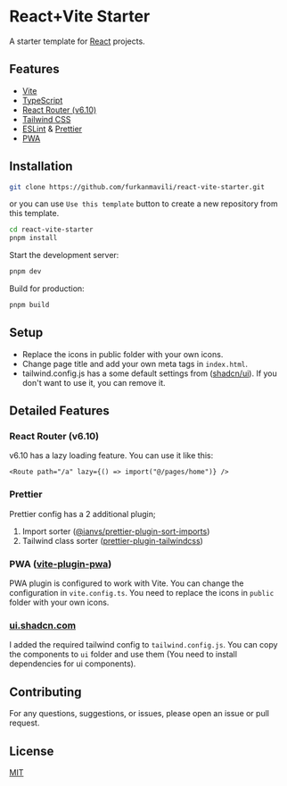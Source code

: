 # React+Vite Starter

A starter template for [React](https://reactjs.org/) projects.

## Features

- [Vite](https://vitejs.dev/)
- [TypeScript](https://www.typescriptlang.org/)
- [React Router (v6.10)](https://reactrouter.com/)
- [Tailwind CSS](https://tailwindcss.com/)
- [ESLint](https://eslint.org/) & [Prettier](https://prettier.io/)
- [PWA](https://vite-pwa-org.netlify.app/)

## Installation

```bash
git clone https://github.com/furkanmavili/react-vite-starter.git
```

or you can use `Use this template` button to create a new repository from this template.

```bash
cd react-vite-starter
pnpm install
```

Start the development server:

```bash
pnpm dev
```

Build for production:

```bash
pnpm build
```

## Setup

- Replace the icons in public folder with your own icons. <br>
- Change page title and add your own meta tags in `index.html`. <br>
- tailwind.config.js has a some default settings from ([shadcn/ui](https://github.com/shadcn/ui)). If you don't want to use it, you can remove it. <br>

## Detailed Features

### React Router (v6.10)

v6.10 has a lazy loading feature. You can use it like this:

```tsx
<Route path="/a" lazy={() => import("@/pages/home")} />
```

### Prettier

Prettier config has a 2 additional plugin;

1. Import sorter ([@ianvs/prettier-plugin-sort-imports](https://github.com/IanVS/prettier-plugin-sort-imports))
2. Tailwind class sorter ([prettier-plugin-tailwindcss](https://github.com/tailwindlabs/prettier-plugin-tailwindcss))

### PWA ([vite-plugin-pwa](https://vite-pwa-org.netlify.app/))

PWA plugin is configured to work with Vite. You can change the configuration in `vite.config.ts`.
You need to replace the icons in `public` folder with your own icons.

### [ui.shadcn.com ](https://ui.shadcn.com/)

I added the required tailwind config to `tailwind.config.js`. You can copy the components to `ui` folder and use them (You need to install dependencies for ui components).

## Contributing

For any questions, suggestions, or issues, please open an issue or pull request.

## License

[MIT](https://choosealicense.com/licenses/mit/)
